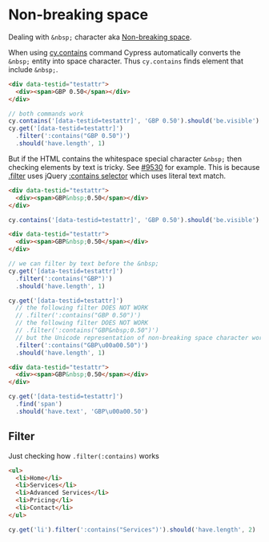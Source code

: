 # Non-breaking space

Dealing with `&nbsp;` character aka [Non-breaking space](https://en.wikipedia.org/wiki/Non-breaking_space).

When using [cy.contains](https://on.cypress.io/contains) command Cypress automatically converts the `&nbsp;` entity into space character. Thus `cy.contains` finds element that include `&nbsp;`.

<!-- fiddle Without whitespace -->

```html
<div data-testid="testattr">
  <div><span>GBP 0.50</span></div>
</div>
```

```js
// both commands work
cy.contains('[data-testid=testattr]', 'GBP 0.50').should('be.visible')
cy.get('[data-testid=testattr]')
  .filter(':contains("GBP 0.50")')
  .should('have.length', 1)
```

<!-- fiddle-end -->

But if the HTML contains the whitespace special character `&nbsp;` then checking elements by text is tricky. See [#9530](https://github.com/cypress-io/cypress/issues/9530) for example. This is because [.filter](https://on.cypress.io/filter) uses jQuery [:contains selector](https://api.jquery.com/contains-selector/) which uses literal text match.

<!-- fiddle With whitespace / cy.contains works -->

```html
<div data-testid="testattr">
  <div><span>GBP&nbsp;0.50</span></div>
</div>
```

```js
cy.contains('[data-testid=testattr]', 'GBP 0.50').should('be.visible')
```

<!-- fiddle-end -->

<!-- fiddle With whitespace / use Unicode in .filter -->

```html
<div data-testid="testattr">
  <div><span>GBP&nbsp;0.50</span></div>
</div>
```

```js
// we can filter by text before the &nbsp;
cy.get('[data-testid=testattr]')
  .filter(':contains("GBP")')
  .should('have.length', 1)

cy.get('[data-testid=testattr]')
  // the following filter DOES NOT WORK
  // .filter(':contains("GBP 0.50")')
  // the following filter DOES NOT WORK
  // .filter(':contains("GBP&nbsp;0.50")')
  // but the Unicode representation of non-breaking space character works
  .filter(':contains("GBP\u00a00.50")')
  .should('have.length', 1)
```

<!-- fiddle-end -->

<!-- fiddle With whitespace / use Unicode in .should have.text -->

```html
<div data-testid="testattr">
  <div><span>GBP&nbsp;0.50</span></div>
</div>
```

```js
cy.get('[data-testid=testattr]')
  .find('span')
  .should('have.text', 'GBP\u00a00.50')
```

<!-- fiddle-end -->

## Filter

Just checking how `.filter(:contains)` works

<!-- fiddle .filter :contains -->

```html
<ul>
  <li>Home</li>
  <li>Services</li>
  <li>Advanced Services</li>
  <li>Pricing</li>
  <li>Contact</li>
</ul>
```

```js
cy.get('li').filter(':contains("Services")').should('have.length', 2)
```

<!-- fiddle-end -->
